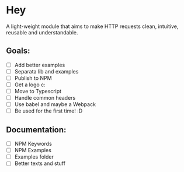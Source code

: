 # Hey
A light-weight module that aims to make HTTP requests clean, intuitive, reusable and understandable.

## Goals:

- [ ] Add better examples
- [ ] Separata lib and examples
- [ ] Publish to NPM
- [ ] Get a logo c:
- [ ] Move to Typescript
- [ ] Handle common headers
- [ ] Use babel and maybe a Webpack
- [ ] Be used for the first time! :D

## Documentation:

- [ ] NPM Keywords
- [ ] NPM Examples
- [ ] Examples folder
- [ ] Better texts and stuff
